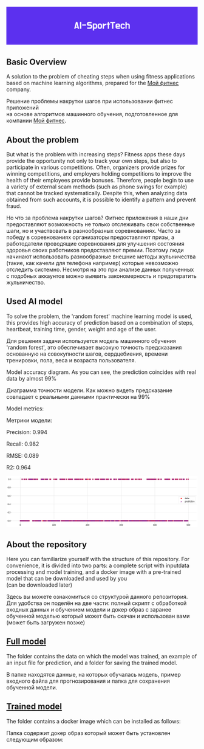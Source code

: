 <p align="center"><img src="https://github.com/StrangePineAplle/AI-SportTech/blob/main/media/AI-SportTech.png"></p>

## Basic Overview
A solution to the problem of cheating steps when using fitness applications\
based on machine learning algorithms, prepared for the [Мой фитнес](https://xn--e1afclhdzfq.xn--p1ai/) company.

Решение проблемы накрутки шагов при использовании фитнес приложений\
на основе алгоритмов машинного обучения, подготовленное для компании [Мой фитнес](https://xn--e1afclhdzfq.xn--p1ai/).

## About the problem
But what is the problem with increasing steps? Fitness apps these days provide the opportunity not only to track your own steps, but also to participate in various competitions. Often, organizers provide prizes for winning competitions, and employers holding competitions to improve the health of their employees provide bonuses. Therefore, people begin to use a variety of external scam methods (such as phone swings for example) that cannot be tracked systematically. Despite this, when analyzing data obtained from such accounts, it is possible to identify a pattern and prevent fraud.

Но что за проблема накрутки шагов? Фитнес приложения в наши дни предоставляют возможность не только отслеживать свои собственные шаги, но и участвовать в разнообразных соревнованиях. Часто за победу в соревнованиях организаторы предоставляют призы, а работодатели проводящие соревнования для улучшения состояния здоровья своих работников предоставляют премии. Поэтому люди начинают использовать разнообразные внешние методы жульничества (такие, как качели для телефона например) которые невозможно отследить системно. Несмотря на это при анализе данных полученных с подобных аккаунтов можно выявить закономерность и предотвратить жульничество.

## Used AI model
To solve the problem, the 'random forest' machine learning model is used, this provides high accuracy of prediction based on a combination of steps, heartbeat, training time, gender, weight and age of the user.

Для решения задачи используется модель машинного обучения 'random forest', это обеспечивает высокую точность предсказания основанную на совокупности шагов, сердцебиения, времени тренировки, пола, веса и возраста пользователя.

Model accuracy diagram. As you can see, the prediction coincides with real data by almost 99%

Диаграмма точности модели. Как можно видеть предсказание совпадает с реальными данными практически на 99%

Model metrics:

Метрики модели:

Precision: 0.994

Recall: 0.982

RMSE: 0.089

R2: 0.964
<p align="center"><img src="https://github.com/StrangePineAplle/AI-SportTech/blob/main/media/perception.png"></p>

## About the repository

Here you can familiarize yourself with the structure of this repository. For convenience, it is divided into two parts: a complete script with inputdata processing and model training, and a docker image with a pre-trained model that can be downloaded and used by you\
(can be downloaded later)

Здесь вы можете ознакомиться со структурой данного репозитория. Для удобства он поделён на две части: полный скрипт с обработкой входных данных и обучением модели и докер образ с заранее обученной моделью который может быть скачан и использован вами\
(может быть загружен позже)

## [Full model](https://github.com/StrangePineAplle/AI-SportTech/tree/main/fullModel)
The folder contains the data on which the model was trained, an example of an input file for prediction, and a folder for saving the trained model.

В папке находятся данные, на которых обучалась модель, пример входного файла для прогнозирования и папка для сохранения обученной модели.

## [Trained model](https://github.com/StrangePineAplle/AI-SportTech/tree/main/trainedModel)
The folder contains a docker image which can be installed as follows:

Папка содержит докер образ который может быть установлен следующим образом: 
